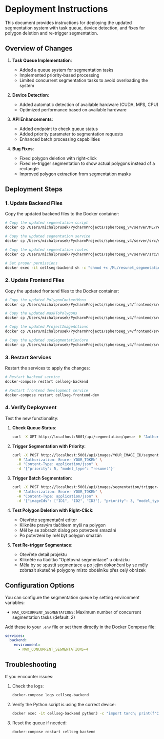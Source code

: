 # Deployment Instructions

This document provides instructions for deploying the updated segmentation system with task queue, device detection, and fixes for polygon deletion and re-trigger segmentation.

## Overview of Changes

1. **Task Queue Implementation**:
   - Added a queue system for segmentation tasks
   - Implemented priority-based processing
   - Limited concurrent segmentation tasks to avoid overloading the system

2. **Device Detection**:
   - Added automatic detection of available hardware (CUDA, MPS, CPU)
   - Optimized performance based on available hardware

3. **API Enhancements**:
   - Added endpoint to check queue status
   - Added priority parameter to segmentation requests
   - Enhanced batch processing capabilities

4. **Bug Fixes**:
   - Fixed polygon deletion with right-click
   - Fixed re-trigger segmentation to show actual polygons instead of a rectangle
   - Improved polygon extraction from segmentation masks

## Deployment Steps

### 1. Update Backend Files

Copy the updated backend files to the Docker container:

```bash
# Copy the updated segmentation script
docker cp /Users/michalprusek/PycharmProjects/spheroseg_v4/server/ML/resunet_segmentation.py cellseg-backend:/ML/

# Copy the updated segmentation service
docker cp /Users/michalprusek/PycharmProjects/spheroseg_v4/server/src/services/segmentationService.ts cellseg-backend:/app/src/services/

# Copy the updated segmentation routes
docker cp /Users/michalprusek/PycharmProjects/spheroseg_v4/server/src/routes/segmentation.ts cellseg-backend:/app/src/routes/

# Set proper permissions
docker exec -it cellseg-backend sh -c "chmod +x /ML/resunet_segmentation.py"
```

### 2. Update Frontend Files

Copy the updated frontend files to the Docker container:

```bash
# Copy the updated PolygonContextMenu
docker cp /Users/michalprusek/PycharmProjects/spheroseg_v4/frontend/src/pages/segmentation/components/context-menu/PolygonContextMenu.tsx cellseg-frontend-dev:/app/src/pages/segmentation/components/context-menu/

# Copy the updated maskToPolygons
docker cp /Users/michalprusek/PycharmProjects/spheroseg_v4/frontend/src/lib/segmentation/maskToPolygons.ts cellseg-frontend-dev:/app/src/lib/segmentation/

# Copy the updated ProjectImageActions
docker cp /Users/michalprusek/PycharmProjects/spheroseg_v4/frontend/src/components/project/ProjectImageActions.tsx cellseg-frontend-dev:/app/src/components/project/

# Copy the updated useSegmentationCore
docker cp /Users/michalprusek/PycharmProjects/spheroseg_v4/frontend/src/pages/segmentation/hooks/useSegmentationCore.tsx cellseg-frontend-dev:/app/src/pages/segmentation/hooks/
```

### 3. Restart Services

Restart the services to apply the changes:

```bash
# Restart backend service
docker-compose restart cellseg-backend

# Restart frontend development service
docker-compose restart cellseg-frontend-dev
```

### 4. Verify Deployment

Test the new functionality:

1. **Check Queue Status**:
   ```bash
   curl -X GET http://localhost:5001/api/segmentation/queue -H "Authorization: Bearer YOUR_TOKEN"
   ```

2. **Trigger Segmentation with Priority**:
   ```bash
   curl -X POST http://localhost:5001/api/images/YOUR_IMAGE_ID/segmentation \
     -H "Authorization: Bearer YOUR_TOKEN" \
     -H "Content-Type: application/json" \
     -d '{"priority": 5, "model_type": "resunet"}'
   ```

3. **Trigger Batch Segmentation**:
   ```bash
   curl -X POST http://localhost:5001/api/images/segmentation/trigger-batch \
     -H "Authorization: Bearer YOUR_TOKEN" \
     -H "Content-Type: application/json" \
     -d '{"imageIds": ["ID1", "ID2", "ID3"], "priority": 3, "model_type": "resunet"}'
   ```

4. **Test Polygon Deletion with Right-Click**:
   - Otevřete segmentační editor
   - Klikněte pravým tlačítkem myši na polygon
   - Měl by se zobrazit dialog pro potvrzení smazání
   - Po potvrzení by měl být polygon smazán

5. **Test Re-trigger Segmentace**:
   - Otevřete detail projektu
   - Klikněte na tlačítko "Opětovná segmentace" u obrázku
   - Měla by se spustit segmentace a po jejím dokončení by se měly zobrazit skutečné polygony místo obdélníku přes celý obrázek

## Configuration Options

You can configure the segmentation queue by setting environment variables:

- `MAX_CONCURRENT_SEGMENTATIONS`: Maximum number of concurrent segmentation tasks (default: 2)

Add these to your `.env` file or set them directly in the Docker Compose file:

```yaml
services:
  backend:
    environment:
      - MAX_CONCURRENT_SEGMENTATIONS=4
```

## Troubleshooting

If you encounter issues:

1. Check the logs:
   ```bash
   docker-compose logs cellseg-backend
   ```

2. Verify the Python script is using the correct device:
   ```bash
   docker exec -it cellseg-backend python3 -c "import torch; print(f'CUDA available: {torch.cuda.is_available()}'); print(f'MPS available: {hasattr(torch.backends, \"mps\") and torch.backends.mps.is_available()}'); print(f'Device: {torch.device(\"cuda\" if torch.cuda.is_available() else \"mps\" if hasattr(torch.backends, \"mps\") and torch.backends.mps.is_available() else \"cpu\")}')"
   ```

3. Reset the queue if needed:
   ```bash
   docker-compose restart cellseg-backend
   ```
